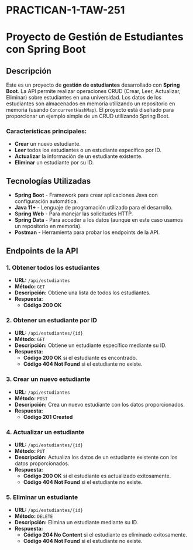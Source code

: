 # PRACTICAN-1-TAW-251
# Proyecto de Gestión de Estudiantes con Spring Boot

## Descripción

Este es un proyecto de **gestión de estudiantes** desarrollado con **Spring Boot**. La API permite realizar operaciones CRUD (Crear, Leer, Actualizar, Eliminar) sobre estudiantes en una universidad. Los datos de los estudiantes son almacenados en memoria utilizando un repositorio en memoria (usando `ConcurrentHashMap`). El proyecto está diseñado para proporcionar un ejemplo simple de un CRUD utilizando Spring Boot.

### Características principales:
- **Crear** un nuevo estudiante.
- **Leer** todos los estudiantes o un estudiante específico por ID.
- **Actualizar** la información de un estudiante existente.
- **Eliminar** un estudiante por su ID.

## Tecnologías Utilizadas

- **Spring Boot** - Framework para crear aplicaciones Java con configuración automática.
- **Java 11+** - Lenguaje de programación utilizado para el desarrollo.
- **Spring Web** - Para manejar las solicitudes HTTP.
- **Spring Data** - Para acceder a los datos (aunque en este caso usamos un repositorio en memoria).
- **Postman** - Herramienta para probar los endpoints de la API.

## Endpoints de la API

### 1. **Obtener todos los estudiantes**
- **URL:** `/api/estudiantes`
- **Método:** `GET`
- **Descripción:** Obtiene una lista de todos los estudiantes.
- **Respuesta:**
  - **Código 200 OK**

### 2. **Obtener un estudiante por ID**
- **URL:** `/api/estudiantes/{id}`
- **Método:** `GET`
- **Descripción:** Obtiene un estudiante específico mediante su ID.
- **Respuesta:**
  - **Código 200 OK** si el estudiante es encontrado.
  - **Código 404 Not Found** si el estudiante no existe.

### 3. **Crear un nuevo estudiante**
- **URL:** `/api/estudiantes`
- **Método:** `POST`
- **Descripción:** Crea un nuevo estudiante con los datos proporcionados.
- **Respuesta:**
  - **Código 201 Created**

### 4. **Actualizar un estudiante**
- **URL:** `/api/estudiantes/{id}`
- **Método:** `PUT`
- **Descripción:** Actualiza los datos de un estudiante existente con los datos proporcionados.
- **Respuesta:**
  - **Código 200 OK** si el estudiante es actualizado exitosamente.
  - **Código 404 Not Found** si el estudiante no existe.

### 5. **Eliminar un estudiante**
- **URL:** `/api/estudiantes/{id}`
- **Método:** `DELETE`
- **Descripción:** Elimina un estudiante mediante su ID.
- **Respuesta:**
  - **Código 204 No Content** si el estudiante es eliminado exitosamente.
  - **Código 404 Not Found** si el estudiante no existe.
